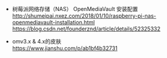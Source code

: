 - 树莓派网络存储（NAS） OpenMediaVault 安装配置  
http://shumeipai.nxez.com/2018/01/10/raspberry-pi-nas-openmediavault-installation.html
https://blog.csdn.net/founderznd/article/details/52325332

- omv3.x & 4.x的皮肤  
https://www.jianshu.com/p/ab1bf4b32731